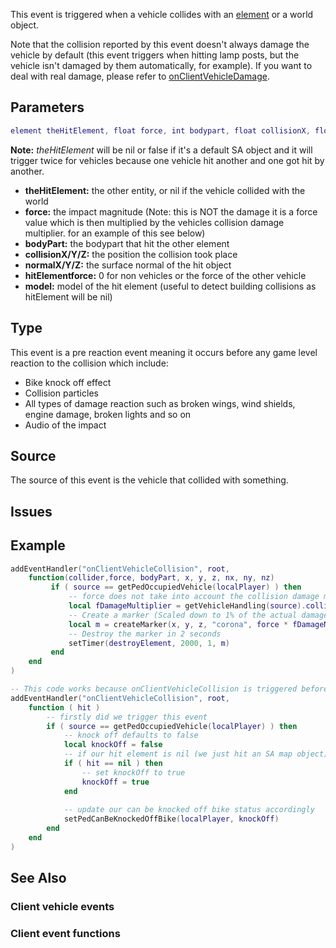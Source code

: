 This event is triggered when a vehicle collides with an [element](/docs/element.md "wikilink") or a world object.

Note that the collision reported by this event doesn't always damage the vehicle by default (this event triggers when hitting lamp posts, but the vehicle isn't damaged by them automatically, for example). If you want to deal with real damage, please refer to [onClientVehicleDamage](/docs/onclientvehicledamage.md "wikilink").

Parameters
----------

``` lua
element theHitElement, float force, int bodypart, float collisionX, float collisionY, float collisionZ, float normalX, float normalY, float normalZ, float hitElementForce, int model
```

**Note:** *theHitElement* will be nil or false if it's a default SA object and it will trigger twice for vehicles because one vehicle hit another and one got hit by another.

-   **theHitElement:** the other entity, or nil if the vehicle collided with the world
-   **force:** the impact magnitude (Note: this is NOT the damage it is a force value which is then multiplied by the vehicles collision damage multiplier. for an example of this see below)
-   **bodyPart:** the bodypart that hit the other element
-   **collisionX/Y/Z:** the position the collision took place
-   **normalX/Y/Z:** the surface normal of the hit object
-   **hitElementforce:** 0 for non vehicles or the force of the other vehicle
-   **model:** model of the hit element (useful to detect building collisions as hitElement will be nil)

Type
----

This event is a pre reaction event meaning it occurs before any game level reaction to the collision which include:

-   Bike knock off effect
-   Collision particles
-   All types of damage reaction such as broken wings, wind shields, engine damage, broken lights and so on
-   Audio of the impact

Source
------

The source of this event is the vehicle that collided with something.

Issues
------

Example
-------

``` lua
addEventHandler("onClientVehicleCollision", root,
    function(collider,force, bodyPart, x, y, z, nx, ny, nz)
         if ( source == getPedOccupiedVehicle(localPlayer) ) then
             -- force does not take into account the collision damage multiplier (this is what makes heavy vehicles take less damage than banshees for instance) so take that into account to get the damage dealt
             local fDamageMultiplier = getVehicleHandling(source).collisionDamageMultiplier
             -- Create a marker (Scaled down to 1% of the actual damage otherwise we will get huge markers)
             local m = createMarker(x, y, z, "corona", force * fDamageMultiplier * 0.01, 0, 9, 231)
             -- Destroy the marker in 2 seconds
             setTimer(destroyElement, 2000, 1, m)
         end
    end
)
```

``` lua
-- This code works because onClientVehicleCollision is triggered before any SA reaction to the collision, therefore we can update the knocked off bike status just before the collision and stop the falling off effect happening :)
addEventHandler("onClientVehicleCollision", root,
    function ( hit ) 
        -- firstly did we trigger this event
        if ( source == getPedOccupiedVehicle(localPlayer) ) then
            -- knock off defaults to false
            local knockOff = false 
            -- if our hit element is nil (we just hit an SA map object)
            if ( hit == nil ) then 
                -- set knockOff to true 
                knockOff = true 
            end 
  
            -- update our can be knocked off bike status accordingly
            setPedCanBeKnockedOffBike(localPlayer, knockOff) 
        end
    end
)
```

See Also
--------

### Client vehicle events

### Client event functions
